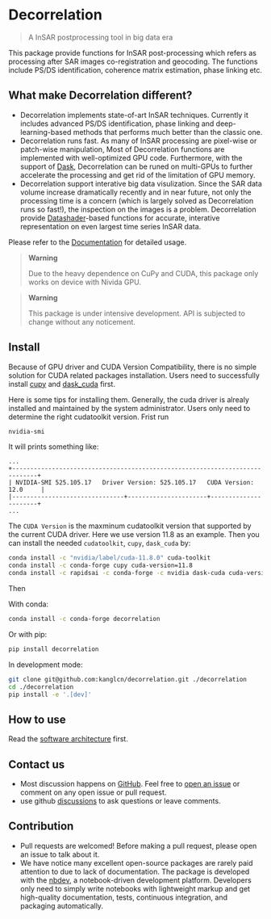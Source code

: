 # Decorrelation

<!-- WARNING: THIS FILE WAS AUTOGENERATED! DO NOT EDIT! -->

> A InSAR postprocessing tool in big data era

This package provide functions for InSAR post-processing which refers as
processing after SAR images co-registration and geocoding. The functions
include PS/DS identification, coherence matrix estimation, phase linking
etc.

## What make Decorrelation different?

- Decorrelation implements state-of-art InSAR techniques. Currently it
  includes advanced PS/DS identification, phase linking and
  deep-learning-based methods that performs much better than the classic
  one.
- Decorrelation runs fast. As many of InSAR processing are pixel-wise or
  patch-wise manipulation, Most of Decorrelation functions are
  implemented with well-optimized GPU code. Furthermore, with the
  support of [Dask](https://docs.dask.org/en/stable/), Decorrelation can
  be runed on multi-GPUs to further accelerate the processing and get
  rid of the limitation of GPU memory.
- Decorrelation support interative big data visulization. Since the SAR
  data volume increase dramatically recently and in near future, not
  only the processing time is a concern (which is largely solved as
  Decorrelation runs so fast!), the inspection on the images is a
  problem. Decorrelation provide
  [Datashader](https://datashader.org/index.html)-based functions for
  accurate, interative representation on even largest time series InSAR
  data.

Please refer to the
[Documentation](https://kanglcn.github.io/decorrelation) for detailed
usage.

<div>

> **Warning**
>
> Due to the heavy dependence on CuPy and CUDA, this package only works
> on device with Nivida GPU.

</div>

<div>

> **Warning**
>
> This package is under intensive development. API is subjected to
> change without any noticement.

</div>

## Install

Because of GPU driver and CUDA Version Compatibility, there is no simple
solution for CUDA related packages installation. Users need to
successfully install
[cupy](https://docs.cupy.dev/en/stable/install.html#installation) and
[dask_cuda](https://docs.rapids.ai/api/dask-cuda/stable/) first.

Here is some tips for installing them. Generally, the cuda driver is
alrealy installed and maintained by the system administrator. Users only
need to determine the right cudatoolkit version. Frist run

``` bash
nvidia-smi
```

It will prints something like:

    ...
    +-----------------------------------------------------------------------------+
    | NVIDIA-SMI 525.105.17   Driver Version: 525.105.17   CUDA Version: 12.0     |
    |-------------------------------+----------------------+----------------------+
    ...

The `CUDA Version` is the maxminum cudatoolkit version that supported by
the current CUDA driver. Here we use version 11.8 as an example. Then
you can install the needed `cudatoolkit`, `cupy`, `dask_cuda` by:

``` bash
conda install -c "nvidia/label/cuda-11.8.0" cuda-toolkit
conda install -c conda-forge cupy cuda-version=11.8
conda install -c rapidsai -c conda-forge -c nvidia dask-cuda cuda-version=11.8
```

Then

With conda:

``` bash
conda install -c conda-forge decorrelation
```

Or with pip:

``` bash
pip install decorrelation
```

In development mode:

``` bash
git clone git@github.com:kanglcn/decorrelation.git ./decorrelation
cd ./decorrelation
pip install -e '.[dev]'
```

## How to use

Read the [software
architecture](./Introduction/software_architecture.ipynb) first.

## Contact us

- Most discussion happens on
  [GitHub](https://github.com/kanglcn/decorrelation). Feel free to [open
  an issue](https://github.com/kanglcn/decorrelation/issues/new) or
  comment on any open issue or pull request.
- use github
  [discussions](https://github.com/kanglcn/decorrelation/discussions) to
  ask questions or leave comments.

## Contribution

- Pull requests are welcomed! Before making a pull request, please open
  an issue to talk about it.
- We have notice many excellent open-source packages are rarely paid
  attention to due to lack of documentation. The package is developed
  with the [nbdev](https://nbdev.fast.ai/), a notebook-driven
  development platform. Developers only need to simply write notebooks
  with lightweight markup and get high-quality documentation, tests,
  continuous integration, and packaging automatically.
